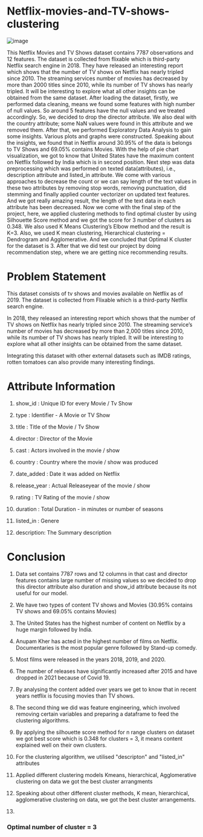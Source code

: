 # Netflix-movies-and-TV-shows-clustering
![image](https://user-images.githubusercontent.com/109456976/209428540-6eec2387-4230-48dc-8521-be34624af434.png)


This Netflix Movies and TV Shows dataset contains 7787 observations and 12 features. The dataset is collected from flixable which is third-party Netflix search engine in 2018. They have released an interesting report which shows that the number of TV shows on Netflix has nearly tripled since 2010. The streaming services number of movies has decreased by more than 2000 titles since 2010, while its number of TV shows has nearly tripled. It will be interesting to explore what all other insights can be obtained from the same dataset. After loading the dataset, firstly, we performed data cleaning, means we found some features with high number of null values. So around 5 features have the null values and we treated accordingly. So, we decided to drop the director attribute. We also deal with the country attribute; some NaN values were found in this attribute and we removed them. After that, we performed Exploratory Data Analysis to gain some insights. Various plots and graphs were constructed. Speaking about the insights, we found that in Netflix around 30.95% of the data is belongs to TV Shows and 69.05% contains Movies. With the help of pie chart visualization, we got to know that United States have the maximum content on Netflix followed by India which is in second position. Next step was data preprocessing which was performed on texted data(attributes), i.e., description attribute and listed_in attribute. We come with various approaches to decrease the count or we can say length of the text values in these two attributes by removing stop words, removing punctuation, did stemming and finally applied counter vectorizer on updated text features. And we got really amazing result, the length of the text data in each attribute has been decreased. Now we come with the final step of the project, here, we applied clustering methods to find optimal cluster by using Silhouette Score method and we got the score for 3 number of clusters as 0.348. We also used K Means Clustering’s Elbow method and the result is K=3. Also, we used K mean clustering, Hierarchical clustering = Dendrogram and Agglomerative. And we concluded that Optimal K cluster for the dataset is 3. After that we did test our project by doing recommendation step, where we are getting nice recommending results.

# **Problem Statement**

 This dataset consists of tv shows and movies available on Netflix as of 2019. The dataset is collected from Flixable which is a third-party Netflix search engine.

In 2018, they released an interesting report which shows that the number of TV shows on Netflix has nearly tripled since 2010. The streaming service’s number of movies has decreased by more than 2,000 titles since 2010, while its number of TV shows has nearly tripled. It will be interesting to explore what all other insights can be obtained from the same dataset.

Integrating this dataset with other external datasets such as IMDB ratings, rotten tomatoes can also provide many interesting findings.

# **Attribute Information**

1. show_id : Unique ID for every Movie / Tv Show

2. type : Identifier - A Movie or TV Show

3. title : Title of the Movie / Tv Show

4. director : Director of the Movie

5. cast : Actors involved in the movie / show

6. country : Country where the movie / show was produced

7. date_added : Date it was added on Netflix

8. release_year : Actual Releaseyear of the movie / show

9. rating : TV Rating of the movie / show

10. duration : Total Duration - in minutes or number of seasons

11. listed_in : Genere

12. description: The Summary description



# **Conclusion**

1. Data set contains 7787 rows and 12 columns in that cast and director features contains large number of missing values so we decided to drop this director attribute also duration and show_id attribute because its not useful for our model.

2. We have two types of content TV shows and Movies (30.95% contains TV shows and 69.05% contains Movies)

3. The United States has the highest number of content on Netflix by a huge margin followed by India.

4. Anupam Kher has acted in the highest number of films on Netflix. Documentaries is the most popular genre followed by Stand-up comedy.

5. Most films were released in the years 2018, 2019, and 2020.

6. The number of releases have significantly increased after 2015 and have dropped in 2021 because of Covid 19.

7. By analysing the content added over years we get to know that in recent years netflix is focusing movies than TV shows.

8. The second thing we did was feature engineering, which involved removing certain variables and preparing a dataframe to feed the clustering algorithms.

9. By applying the silhouette score method for n range clusters on dataset we got best score which is 0.348 for clusters = 3,  it means content explained well on their own clusters.

10. For the clustering algorithm, we utilised "descripton" and "listed_in" attributes

11. Applied different clustering models Kmeans, hierarchical, Agglomerative clustering on data we got the best cluster arrangments

12. Speaking about other different cluster methods, K mean, hierarchical, agglomerative clustering on data, we got the best cluster arrangements.
13. 
### **Optimal number of cluster = 3**
